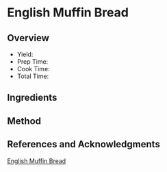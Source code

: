 # English Muffin Bread

## Overview

- Yield:
- Prep Time:
- Cook Time:
- Total Time:

## Ingredients


## Method



## References and Acknowledgments

[English Muffin Bread](http://www.restlesschipotle.com/english-muffin-bread/)
